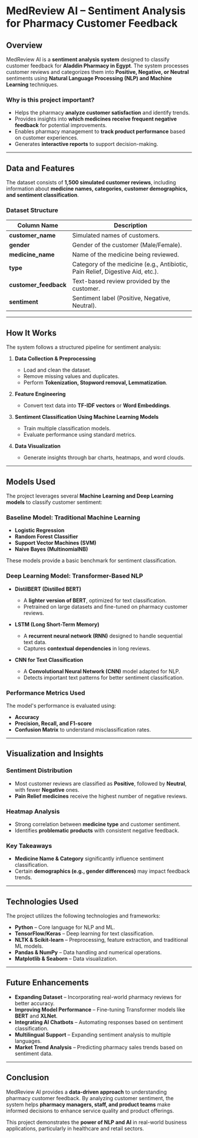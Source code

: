 # **MedReview AI – Sentiment Analysis for Pharmacy Customer Feedback**

## **Overview**
MedReview AI is a **sentiment analysis system** designed to classify customer feedback for **Aladdin Pharmacy in Egypt**. The system processes customer reviews and categorizes them into **Positive, Negative, or Neutral** sentiments using **Natural Language Processing (NLP) and Machine Learning** techniques.

### **Why is this project important?**
- Helps the pharmacy **analyze customer satisfaction** and identify trends.
- Provides insights into **which medicines receive frequent negative feedback** for potential improvements.
- Enables pharmacy management to **track product performance** based on customer experiences.
- Generates **interactive reports** to support decision-making.

---

## **Data and Features**
The dataset consists of **1,500 simulated customer reviews**, including information about **medicine names, categories, customer demographics, and sentiment classification**.

### **Dataset Structure**
| Column Name          | Description |
|----------------------|------------|
| **customer_name**   | Simulated names of customers. |
| **gender**         | Gender of the customer (Male/Female). |
| **medicine_name**   | Name of the medicine being reviewed. |
| **type**           | Category of the medicine (e.g., Antibiotic, Pain Relief, Digestive Aid, etc.). |
| **customer_feedback** | Text-based review provided by the customer. |
| **sentiment**      | Sentiment label (Positive, Negative, Neutral). |

---

## **How It Works**
The system follows a structured pipeline for sentiment analysis:

1. **Data Collection & Preprocessing**  
   - Load and clean the dataset.
   - Remove missing values and duplicates.
   - Perform **Tokenization, Stopword removal, Lemmatization**.

2. **Feature Engineering**  
   - Convert text data into **TF-IDF vectors** or **Word Embeddings**.
   
3. **Sentiment Classification Using Machine Learning Models**  
   - Train multiple classification models.
   - Evaluate performance using standard metrics.

4. **Data Visualization**  
   - Generate insights through bar charts, heatmaps, and word clouds.

---

## **Models Used**
The project leverages several **Machine Learning and Deep Learning models** to classify customer sentiment:

### **Baseline Model: Traditional Machine Learning**
- **Logistic Regression**  
- **Random Forest Classifier**  
- **Support Vector Machines (SVM)**  
- **Naive Bayes (MultinomialNB)**  

These models provide a basic benchmark for sentiment classification.

### **Deep Learning Model: Transformer-Based NLP**
- **DistilBERT (Distilled BERT)**  
  - A **lighter version of BERT**, optimized for text classification.
  - Pretrained on large datasets and fine-tuned on pharmacy customer reviews.

- **LSTM (Long Short-Term Memory)**  
  - A **recurrent neural network (RNN)** designed to handle sequential text data.
  - Captures **contextual dependencies** in long reviews.

- **CNN for Text Classification**  
  - A **Convolutional Neural Network (CNN)** model adapted for NLP.
  - Detects important text patterns for better sentiment classification.

### **Performance Metrics Used**
The model's performance is evaluated using:
- **Accuracy**
- **Precision, Recall, and F1-score**
- **Confusion Matrix** to understand misclassification rates.

---

## **Visualization and Insights**
### **Sentiment Distribution**
- Most customer reviews are classified as **Positive**, followed by **Neutral**, with fewer **Negative** ones.
- **Pain Relief medicines** receive the highest number of negative reviews.

### **Heatmap Analysis**
- Strong correlation between **medicine type** and customer sentiment.
- Identifies **problematic products** with consistent negative feedback.

### **Key Takeaways**
- **Medicine Name & Category** significantly influence sentiment classification.
- Certain **demographics (e.g., gender differences)** may impact feedback trends.

---

## **Technologies Used**
The project utilizes the following technologies and frameworks:

- **Python** – Core language for NLP and ML.
- **TensorFlow/Keras** – Deep learning for text classification.
- **NLTK & Scikit-learn** – Preprocessing, feature extraction, and traditional ML models.
- **Pandas & NumPy** – Data handling and numerical operations.
- **Matplotlib & Seaborn** – Data visualization.

---

## **Future Enhancements**
- **Expanding Dataset** – Incorporating real-world pharmacy reviews for better accuracy.
- **Improving Model Performance** – Fine-tuning Transformer models like **BERT** and **XLNet**.
- **Integrating AI Chatbots** – Automating responses based on sentiment classification.
- **Multilingual Support** – Expanding sentiment analysis to multiple languages.
- **Market Trend Analysis** – Predicting pharmacy sales trends based on sentiment data.

---

## **Conclusion**
MedReview AI provides a **data-driven approach** to understanding pharmacy customer feedback. By analyzing customer sentiment, the system helps **pharmacy managers, staff, and product teams** make informed decisions to enhance service quality and product offerings.

This project demonstrates the **power of NLP and AI** in real-world business applications, particularly in healthcare and retail sectors.
